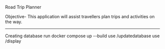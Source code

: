 Road Trip Planner

Objective- This application will assist travellers plan trips and activities on the way.


--------------------
Creating database
run docker compose up --build
use /updatedatabase 
use /display
